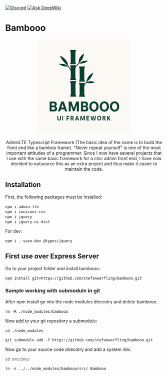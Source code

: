 [![Discord](https://img.shields.io/discord/1347133593578766369.svg?label=Discord&logo=discord&color=5865F2&logoColor=white)](https://discord.gg/52PQ2mbWQD) [![Ask DeepWiki](https://deepwiki.com/badge.svg)](https://deepwiki.com/stefanwerfling/bambooo)

# Bambooo

<p align="center">
<img src="/doc/images/logo.png" width="300px" style="border-radius: 15px;transition: transform .2s;object-fit: cover;">
<br><br>
AdminLTE Typescript Framework (The basic idea of the name is to build the front end like a bamboo frame). "Never repeat yourself" is one of the most important attitudes of a programmer. Since I now have several projects that I use with the same basic framework for a chic admin front end, I have now decided to outsource this as an extra project and thus make it easier to maintain the code.
</p>

## Installation
First, the following packages must be installed:
```shell
npm i admin-lte
npm i ionicons-css
npm i jquery
npm i jquery-ui-dist
```

For dev:
```shell
npm i --save-dev @types/jquery
```

## First use over Express Server

Go to your project folder and install bambooo:
```shell
npm install git+https://github.com/stefanwerfling/bambooo.git
```

### Sample working with submodule in git

After npm install go into the node modules direcotry and delete bambooo.
```shell
rm -R ./node_modules/bambooo
```

Now add to your git repository a submodule:
```shell
cd ./node_modules
```

```shell
git submodule add -f https://github.com/stefanwerfling/bambooo.git
```

Now go to your source code direcotry and add a system link:
```shell
cd src/inc/
```

```shell
ln -s ../../node_modules/bambooo/src/ Bambooo
```
